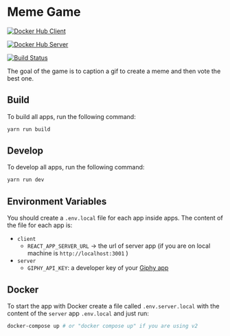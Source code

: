 # Meme Game

[![Docker Hub Client](https://img.shields.io/docker/v/ajeje93/meme-game-client?label=Docker%20Hub%20Client&sort=date)](https://hub.docker.com/r/ajeje93/meme-game-client)

[![Docker Hub Server](https://img.shields.io/docker/v/ajeje93/meme-game-server?label=Docker%20Hub%20Server&sort=date)](https://hub.docker.com/r/ajeje93/meme-game-server)

[![Build Status](https://img.shields.io/endpoint.svg?url=https%3A%2F%2Factions-badge.atrox.dev%2Fajeje93%2Fmeme-game%2Fbadge%3Fref%3Dmain&style=flat)](https://actions-badge.atrox.dev/ajeje93/grafana-mongodb-docker/goto?ref=main)

The goal of  the game is to caption a gif to create a meme and then vote the best one.

## Build

To build all apps, run the following command:

```bash
yarn run build
```

## Develop

To develop all apps, run the following command:

```bash
yarn run dev
```

## Environment Variables

You should create a `.env.local` file for each app inside apps. The content of the file for each app is:

* `client`
  * `REACT_APP_SERVER_URL` &rarr; the url of server app (if you are on local machine is `http://localhost:3001` )
* `server`
  * `GIPHY_API_KEY`: a developer key of your [Giphy app](https://support.giphy.com/hc/en-us/articles/360020283431-Request-A-GIPHY-API-Key)

## Docker

To start the app with Docker create a file called `.env.server.local` with the content of the `server` app `.env.local` and just run:

```bash
docker-compose up # or "docker compose up" if you are using v2
```
